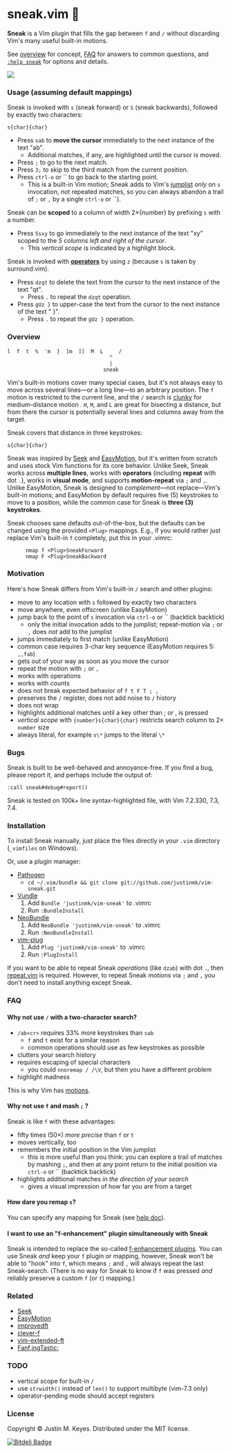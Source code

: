 # sneak.vim :shoe:

**Sneak** is a Vim plugin that fills the gap between `f` and `/` without
discarding Vim's many useful built-in motions.

See [overview](#overview) for concept, [FAQ](#faq) for answers to common
questions, and [`:help sneak`](doc/sneak.txt) for options and details.

<a href="http://imgur.com/Jke0mIJ" title="Click to see a short demo"><img src="https://raw.github.com/justinmk/vim-sneak/fluff/assets/readme_diagram.png"></a>

### Usage (assuming default mappings)

Sneak is invoked with `s` (sneak forward) or `S` (sneak backwards), followed by exactly two 
characters:

    s{char}{char}

* Press `sab` to **move the cursor** immediately to the next instance of the text "ab".
    * Additional matches, if any, are highlighted until the cursor is moved.
* Press `;` to go to the next match.
* Press `3;` to skip to the third match from the current position.
* Press `ctrl-o` or `` to go back to the starting point.
    * This is a built-in Vim motion; Sneak adds to Vim's [jumplist](http://vimdoc.sourceforge.net/htmldoc/motion.html#jumplist)
      *only* on `s` invocation, *not* repeated matches, so you can 
      always abandon a trail of `;` or `,` by a single `ctrl-o` or ``).

Sneak can be **scoped** to a column of width 2×{number} by prefixing `s`
with a number.

* Press `5sxy` to go immediately to the next instance of the text "xy" 
  scoped to the *5 columns left and right of the cursor*. 
    * This *vertical scope* is indicated by a highlight block.

Sneak is invoked with [**operators**](http://vimdoc.sourceforge.net/htmldoc/motion.html#operator)
by using `z` (because `s` is taken by surround.vim).

* Press `dzqt` to delete the text from the cursor to the next instance of the text "qt".
    * Press `.` to repeat the `dzqt` operation.
* Press `gUz }` to upper-case the text from the cursor to the next instance of
  the text " }".
    * Press `.` to repeat the `gUz }` operation.

### Overview

    l  f  t  %  'm  }  ]m  ]]  M  L     /
                                     ^
                                     |
                                   sneak

Vim's built-in motions cover many special cases, but it's not always easy to move across 
several lines—or a long line—to an arbitrary position. The `f` motion is restricted to 
the current line, and the `/` search is [clunky](#faq) for medium-distance 
motion . `H`, `M`, and `L` are great for bisecting a distance, but from there
the cursor is potentially several lines and columns away from the target.

Sneak covers that distance in three keystrokes:

    s{char}{char}

Sneak was inspired by [Seek](https://github.com/goldfeld/vim-seek) and 
[EasyMotion](https://github.com/Lokaltog/vim-easymotion), but it's written from scratch and uses stock 
Vim functions for its core behavior. Unlike Seek, Sneak works across **multiple lines**, 
works with **operators** (including **repeat** with dot `.`), works in **visual mode**, 
and supports **motion-repeat** via `;` and `,`. Unlike EasyMotion, Sneak is 
designed to *complement*—not replace—Vim's built-in motions; and
EasyMotion by default requires five (5) keystrokes to move to a position, while
the common case for Sneak is **three (3) keystrokes**.

Sneak chooses sane defaults out-of-the-box, but the defaults can be changed
using the provided `<Plug>` mappings. E.g., if you would rather just replace
Vim's built-in `f` completely, put this in your .vimrc: 
```
      nmap f <Plug>SneakForward
      nmap F <Plug>SneakBackward
```

### Motivation

Here's how Sneak differs from Vim's built-in `/` search and other plugins:

  - move to any location with `s` followed by exactly two characters
  - move anywhere, even offscreen (unlike EasyMotion)
  - jump back to the point of `s` invocation via `ctrl-o` or `` (backtick backtick)
    - only the initial invocation adds to the jumplist; repeat-motion
      via `;` or `,` does *not* add to the jumplist
  - jumps immediately to first match (unlike EasyMotion)
  - common case requires 3-char key sequence (EasyMotion requires 5: `,,fab`)
  - gets out of your way as soon as you move the cursor
  - repeat the motion with `;` or `,`
  - works with operations
  - works with counts
  - does not break expected behavior of `f t F T ; ,`
  - preserves the `/` register, does not add noise to `/` history
  - does not wrap
  - highlights additional matches until a key other than ; or , is pressed
  - *vertical scope* with `{number}s{char}{char}` restricts search column to 2× `number` size
  - always literal, for example `s\*` jumps to the literal `\*`

### Bugs

Sneak is built to be well-behaved and annoyance-free. If you find a bug,
please report it, and perhaps include the output of:

    :call sneak#debug#report()

Sneak is tested on 100k+ line syntax-highlighted file, with Vim 7.2.330, 7.3, 7.4.

### Installation

To install Sneak manually, just place the files directly in your `.vim` directory 
(`_vimfiles` on Windows).

Or, use a plugin manager:

- [Pathogen](https://github.com/tpope/vim-pathogen)
  - `cd ~/.vim/bundle && git clone git://github.com/justinmk/vim-sneak.git`
- [Vundle](https://github.com/gmarik/vundle)
  1. Add `Bundle 'justinmk/vim-sneak'` to .vimrc
  2. Run `:BundleInstall`
- [NeoBundle](https://github.com/Shougo/neobundle.vim)
  1. Add `NeoBundle 'justinmk/vim-sneak'` to .vimrc
  2. Run `:NeoBundleInstall`
- [vim-plug](https://github.com/junegunn/vim-plug)
  1. Add `Plug 'justinmk/vim-sneak'` to .vimrc
  2. Run `:PlugInstall`

If you want to be able to repeat Sneak *operations* (like `dzab`) with dot `.`,
then [repeat.vim](https://github.com/tpope/vim-repeat) is required. However, to repeat 
Sneak *motions* via `;` and `,` you don't need to install anything except Sneak.

### FAQ

#### Why not use `/` with a two-character search?

* `/ab<cr>` requires 33% more keystrokes than `sab`
  * `f` and `t` exist for a similar reason
  * common operations should use as few keystrokes as possible
* clutters your search history
* requires escaping of special characters
  * you could `nnoremap / /\V`, but then you have a different problem
* highlight madness

This is why Vim has [motions](http://vimdoc.sourceforge.net/htmldoc/motion.html#left-right-motions).

#### Why not use `f` and mash `;` ?

Sneak is like `f` with these advantages:

* fifty times (50×) *more precise* than `f` or `t`
* moves vertically, too
* remembers the initial position in the Vim jumplist
  * this is more useful than you think: you can explore a trail of matches
    by mashing `;`, and then at any point return to the initial position via
    `ctrl-o` or `` (backtick backtick)
* highlights additional matches *in the direction of your search* 
  * gives a visual impression of how far you are from a target

#### How dare you remap `s`?

You can specify any mapping for Sneak (see [help doc](doc/sneak.txt)).

#### I want to use an "f-enhancement" plugin simultaneously with Sneak

Sneak is intended to replace the so-called [f-enhancement plugins](#related).
You can use Sneak *and* keep your `f` plugin or mapping, however, Sneak won't
be able to "hook" into `f`, which means `;` and `,` will always repeat the
last Sneak-search. (There is no way for Sneak to know if `f` was pressed
*and* reliably preserve a custom `f` (or `t`) mapping.)

### Related
* [Seek](https://github.com/goldfeld/vim-seek)
* [EasyMotion](https://github.com/Lokaltog/vim-easymotion)
* [improvedft](https://github.com/chrisbra/improvedft)
* [clever-f](https://github.com/rhysd/clever-f.vim)
* [vim-extended-ft](https://github.com/svermeulen/vim-extended-ft)
* [Fanf,ingTastic; ](https://github.com/dahu/vim-fanfingtastic)

### TODO
* vertical scope for built-in `/`
* use `strwidth()` instead of `len()` to support multibyte (vim-7.3 only) 
* operator-pending mode should accept registers

### License

Copyright © Justin M. Keyes. Distributed under the MIT license.


[![Bitdeli Badge](https://d2weczhvl823v0.cloudfront.net/justinmk/vim-sneak/trend.png)](https://bitdeli.com/free "Bitdeli Badge")

